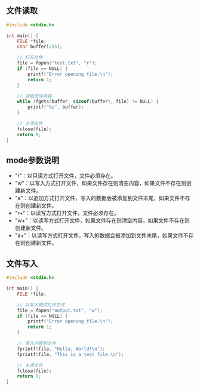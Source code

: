 ## 文件读取
```c
#include <stdio.h>

int main() {
    FILE *file;
    char buffer[255];

    // 打开文件
    file = fopen("test.txt", "r");
    if (file == NULL) {
        printf("Error opening file.\n");
        return 1;
    }

    // 读取文件内容
    while (fgets(buffer, sizeof(buffer), file) != NULL) {
        printf("%s", buffer);
    }

    // 关闭文件
    fclose(file);
    return 0;
}
```

## mode参数说明
- "r"：以只读方式打开文件，文件必须存在。
- "w"：以写入方式打开文件，如果文件存在则清空内容，如果文件不存在则创建新文件。
- "a"：以追加方式打开文件，写入的数据会被添加到文件末尾，如果文件不存在则创建新文件。
- "r+"：以读写方式打开文件，文件必须存在。
- "w+"：以读写方式打开文件，如果文件存在则清空内容，如果文件不存在则创建新文件。
- "a+"：以读写方式打开文件，写入的数据会被添加到文件末尾，如果文件不存在则创建新文件。

## 文件写入
```c
#include <stdio.h> 

int main() {
    FILE *file;

    // 以写入模式打开文件
    file = fopen("output.txt", "w");
    if (file == NULL) {
        printf("Error opening file.\n");
        return 1;
    }

    // 写入内容到文件
    fprintf(file, "Hello, World!\n");
    fprintf(file, "This is a test file.\n");

    // 关闭文件
    fclose(file);
    return 0;
}
```
